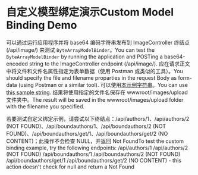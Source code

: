 # <a name="custom-model-binding-demo"></a><span data-ttu-id="0e7d9-101">自定义模型绑定演示</span><span class="sxs-lookup"><span data-stu-id="0e7d9-101">Custom Model Binding Demo</span></span>

<span data-ttu-id="0e7d9-102">可以通过运行应用程序并将 base64 编码字符串发布到 ImageController 终结点 (/api/image/) 来测试 `ByteArrayModelBinder`。</span><span class="sxs-lookup"><span data-stu-id="0e7d9-102">You can test the `ByteArrayModelBinder` by running the application and POSTing a base64-encoded string to the ImageController endpoint (/api/image/).</span></span> <span data-ttu-id="0e7d9-103">应在请求正文中将文件和文件名属性指定为表单数据（使用 Postman 或类似的工具）。</span><span class="sxs-lookup"><span data-stu-id="0e7d9-103">You should specify the file and filename proparties in the request Body as form-data (using Postman or a similar tool).</span></span> <span data-ttu-id="0e7d9-104">可以使用[本示例字符串](Base64String.txt)。</span><span class="sxs-lookup"><span data-stu-id="0e7d9-104">You can use [this sample string](Base64String.txt).</span></span> <span data-ttu-id="0e7d9-105">结果将使用指定的文件名保存在 wwwroot/images/upload 文件夹中。</span><span class="sxs-lookup"><span data-stu-id="0e7d9-105">The result will be saved in the wwwroot/images/upload folder with the filename you specified.</span></span>

<span data-ttu-id="0e7d9-106">若要测试自定义绑定示例，请尝试以下终结点：/api/authors/1、/api/authors/2 (NOT FOUND)、/api/boundauthors/1、/api/boundauthors/2 (NOT FOUND)、/api/boundauthors/get/1、/api/boundauthors/get/2 (NO CONTENT)；此操作不会检查 NULL，并返回 Not Found</span><span class="sxs-lookup"><span data-stu-id="0e7d9-106">To test the custom binding example, try the following endpoints: /api/authors/1 /api/authors/2 (NOT FOUND) /api/boundauthors/1 /api/boundauthors/2 (NOT FOUND) /api/boundauthors/get/1 /api/boundauthors/get/2 (NO CONTENT) - this action doesn't check for null and return a Not Found</span></span>
